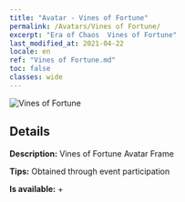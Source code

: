 ```yaml
---
title: "Avatar - Vines of Fortune"
permalink: /Avatars/Vines of Fortune/
excerpt: "Era of Chaos  Vines of Fortune"
last_modified_at: 2021-04-22
locale: en
ref: "Vines of Fortune.md"
toc: false
classes: wide
---
```

 ![Vines of Fortune](/images/a/avatarFrame_92.png)

## Details

 **Description:** Vines of Fortune Avatar Frame 

 **Tips:** Obtained through event participation 

 **Is available:**  + 

